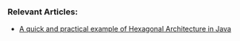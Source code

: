 ### Relevant Articles:

- [A quick and practical example of Hexagonal Architecture in Java](http://inprogress.baeldung.com/?p=155293)


